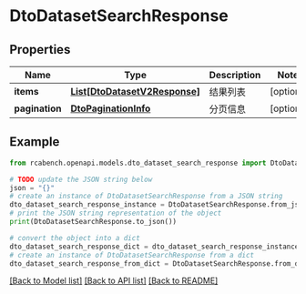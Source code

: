 # DtoDatasetSearchResponse


## Properties

Name | Type | Description | Notes
------------ | ------------- | ------------- | -------------
**items** | [**List[DtoDatasetV2Response]**](DtoDatasetV2Response.md) | 结果列表 | [optional] 
**pagination** | [**DtoPaginationInfo**](DtoPaginationInfo.md) | 分页信息 | [optional] 

## Example

```python
from rcabench.openapi.models.dto_dataset_search_response import DtoDatasetSearchResponse

# TODO update the JSON string below
json = "{}"
# create an instance of DtoDatasetSearchResponse from a JSON string
dto_dataset_search_response_instance = DtoDatasetSearchResponse.from_json(json)
# print the JSON string representation of the object
print(DtoDatasetSearchResponse.to_json())

# convert the object into a dict
dto_dataset_search_response_dict = dto_dataset_search_response_instance.to_dict()
# create an instance of DtoDatasetSearchResponse from a dict
dto_dataset_search_response_from_dict = DtoDatasetSearchResponse.from_dict(dto_dataset_search_response_dict)
```
[[Back to Model list]](../README.md#documentation-for-models) [[Back to API list]](../README.md#documentation-for-api-endpoints) [[Back to README]](../README.md)


